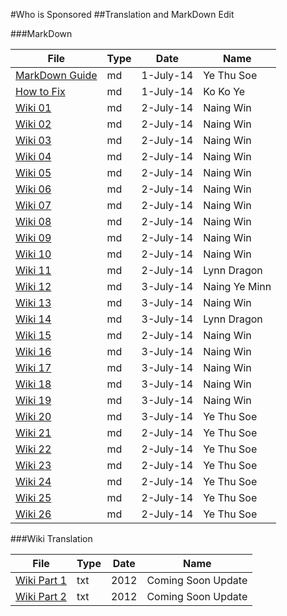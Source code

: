 #Who is Sponsored 
##Translation and MarkDown Edit

###MarkDown

File | Type | Date | Name 
--- | --- | --- | ---
[MarkDown Guide](./MARKDOWN.md)| md | 1-July-14 | Ye Thu Soe
[How to Fix](./README.md) | md | 1-July-14 | Ko Ko Ye
[Wiki 01](https://github.com/kokoye2007/ubuntu-mm-wiki/blob/master/uki.txt.001.md) | md | 2-July-14 | Naing Win
[Wiki 02](https://github.com/kokoye2007/ubuntu-mm-wiki/blob/master/uki.txt.002.md) | md | 2-July-14 | Naing Win
[Wiki 03](https://github.com/kokoye2007/ubuntu-mm-wiki/blob/master/uki.txt.003.md) | md | 2-July-14 | Naing Win
[Wiki 04](https://github.com/kokoye2007/ubuntu-mm-wiki/blob/master/uki.txt.004.md) | md | 2-July-14 | Naing Win
[Wiki 05](https://github.com/kokoye2007/ubuntu-mm-wiki/blob/master/uki.txt.005.md) | md | 2-July-14 | Naing Win
[Wiki 06](https://github.com/kokoye2007/ubuntu-mm-wiki/blob/master/uki.txt.006.md) | md | 2-July-14 | Naing Win
[Wiki 07](https://github.com/kokoye2007/ubuntu-mm-wiki/blob/master/uki.txt.007.md) | md | 2-July-14 | Naing Win
[Wiki 08](https://github.com/kokoye2007/ubuntu-mm-wiki/blob/master/uki.txt.008.md) | md | 2-July-14 | Naing Win
[Wiki 09](https://github.com/kokoye2007/ubuntu-mm-wiki/blob/master/uki.txt.009.md) | md | 2-July-14 | Naing Win
[Wiki 10](https://github.com/kokoye2007/ubuntu-mm-wiki/blob/master/uki.txt.010.md) | md | 2-July-14 | Naing Win
[Wiki 11](https://github.com/kokoye2007/ubuntu-mm-wiki/blob/master/uki.txt.011.md) | md | 2-July-14 | Lynn Dragon
[Wiki 12](.https://github.com/kokoye2007/ubuntu-mm-wiki/blob/master/uki.txt.012.md) | md | 3-July-14 | Naing Ye Minn
[Wiki 13](https://github.com/kokoye2007/ubuntu-mm-wiki/blob/master/uki.txt.013.md) | md | 3-July-14 | Naing Win
[Wiki 14](https://github.com/kokoye2007/ubuntu-mm-wiki/blob/master/uki.txt.014.md) | md | 3-July-14 | Lynn Dragon
[Wiki 15](https://github.com/kokoye2007/ubuntu-mm-wiki/blob/master/uki.txt.015.md) | md | 2-July-14 | Naing Win
[Wiki 16](https://github.com/kokoye2007/ubuntu-mm-wiki/blob/master/uki.txt.016.md) | md | 3-July-14 | Naing Win
[Wiki 17](https://github.com/kokoye2007/ubuntu-mm-wiki/blob/master/uki.txt.017.md) | md | 3-July-14 | Naing Win
[Wiki 18](https://github.com/kokoye2007/ubuntu-mm-wiki/blob/master/uki.txt.018.md) | md | 3-July-14 | Naing Win
[Wiki 19](https://github.com/kokoye2007/ubuntu-mm-wiki/blob/master/uki.txt.019.md) | md | 3-July-14 | Naing Win
[Wiki 20](https://github.com/kokoye2007/ubuntu-mm-wiki/blob/master/uki.txt.020.md) | md | 3-July-14 | Ye Thu Soe
[Wiki 21](https://github.com/kokoye2007/ubuntu-mm-wiki/blob/master/uki.txt.021.md) | md | 2-July-14 | Ye Thu Soe
[Wiki 22](https://github.com/kokoye2007/ubuntu-mm-wiki/blob/master/uki.txt.022.md) | md | 2-July-14 | Ye Thu Soe
[Wiki 23](https://github.com/kokoye2007/ubuntu-mm-wiki/blob/master/uki.txt.023.md) | md | 2-July-14 | Ye Thu Soe
[Wiki 24](https://github.com/kokoye2007/ubuntu-mm-wiki/blob/master/uki.txt.024.md) | md | 2-July-14 | Ye Thu Soe
[Wiki 25](https://github.com/kokoye2007/ubuntu-mm-wiki/blob/master/uki.txt.025.md) | md | 2-July-14 | Ye Thu Soe
[Wiki 26](https://github.com/kokoye2007/ubuntu-mm-wiki/blob/master/uki.txt.026.md) | md | 2-July-14 | Ye Thu Soe

###Wiki Translation

File | Type | Date | Name 
--- | --- | --- | ---
[Wiki Part 1](https://github.com/kokoye2007/ubuntu-mm-wiki/blob/master/P1.txt)| txt | 2012 | Coming Soon Update
[Wiki Part 2](https://github.com/kokoye2007/ubuntu-mm-wiki/blob/master/P2.txt)| txt | 2012 | Coming Soon Update
